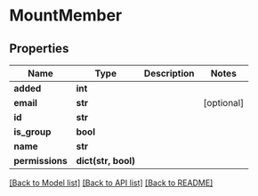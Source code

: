 # MountMember

## Properties
Name | Type | Description | Notes
------------ | ------------- | ------------- | -------------
**added** | **int** |  | 
**email** | **str** |  | [optional] 
**id** | **str** |  | 
**is_group** | **bool** |  | 
**name** | **str** |  | 
**permissions** | **dict(str, bool)** |  | 

[[Back to Model list]](../README.md#documentation-for-models) [[Back to API list]](../README.md#documentation-for-api-endpoints) [[Back to README]](../README.md)


